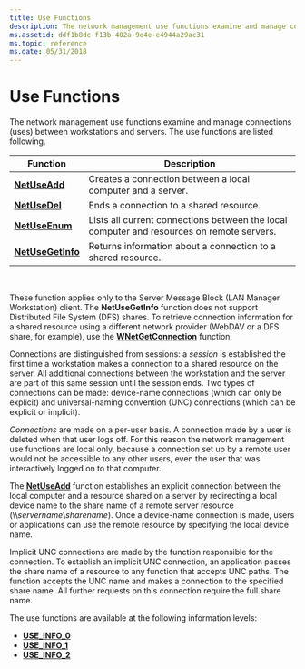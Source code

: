 ```yaml
---
title: Use Functions
description: The network management use functions examine and manage connections (uses) between workstations and servers. The use functions are listed following.
ms.assetid: ddf1b8dc-f13b-402a-9e4e-e4944a29ac31
ms.topic: reference
ms.date: 05/31/2018
---
```


# Use Functions

The network management use functions examine and manage connections (uses) between workstations and servers. The use functions are listed following.



| Function                               | Description                                                                               |
|----------------------------------------|-------------------------------------------------------------------------------------------|
| [**NetUseAdd**](/windows/desktop/api/Lmuse/nf-lmuse-netuseadd)         | Creates a connection between a local computer and a server.                               |
| [**NetUseDel**](/windows/desktop/api/Lmuse/nf-lmuse-netusedel)         | Ends a connection to a shared resource.                                                   |
| [**NetUseEnum**](/windows/desktop/api/Lmuse/nf-lmuse-netuseenum)       | Lists all current connections between the local computer and resources on remote servers. |
| [**NetUseGetInfo**](/windows/desktop/api/Lmuse/nf-lmuse-netusegetinfo) | Returns information about a connection to a shared resource.                              |



 

These function applies only to the Server Message Block (LAN Manager Workstation) client. The **NetUseGetInfo** function does not support Distributed File System (DFS) shares. To retrieve connection information for a shared resource using a different network provider (WebDAV or a DFS share, for example), use the [**WNetGetConnection**](/windows/desktop/api/winnetwk/nf-winnetwk-wnetgetconnectiona) function.

Connections are distinguished from sessions: a *session* is established the first time a workstation makes a connection to a shared resource on the server. All additional connections between the workstation and the server are part of this same session until the session ends. Two types of connections can be made: device-name connections (which can only be explicit) and universal-naming convention (UNC) connections (which can be explicit or implicit).

*Connections* are made on a per-user basis. A connection made by a user is deleted when that user logs off. For this reason the network management use functions are local only, because a connection set up by a remote user would not be accessible to any other users, even the user that was interactively logged on to that computer.

The [**NetUseAdd**](/windows/desktop/api/Lmuse/nf-lmuse-netuseadd) function establishes an explicit connection between the local computer and a resource shared on a server by redirecting a local device name to the share name of a remote server resource (\\\\*servername*\\*sharename*). Once a device-name connection is made, users or applications can use the remote resource by specifying the local device name.

Implicit UNC connections are made by the function responsible for the connection. To establish an implicit UNC connection, an application passes the share name of a resource to any function that accepts UNC paths. The function accepts the UNC name and makes a connection to the specified share name. All further requests on this connection require the full share name.

The use functions are available at the following information levels:

-   [**USE\_INFO\_0**](/windows/desktop/api/Lmuse/ns-lmuse-use_info_0)
-   [**USE\_INFO\_1**](/windows/desktop/api/Lmuse/ns-lmuse-use_info_1)
-   [**USE\_INFO\_2**](/windows/desktop/api/Lmuse/ns-lmuse-use_info_2)

 

 
